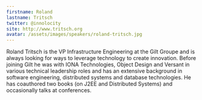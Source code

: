 ```yaml
---
firstname: Roland
lastname: Tritsch
twitter: @innolocity
site: http://www.tritsch.org
avatar: /assets/images/speakers/roland-tritsch.jpg
---
```


Roland Tritsch is the VP Infrastructure Engineering at the Gilt Groupe and is always looking for ways to leverage technology to create innovation. Before joining Gilt he was with IONA Technologies, Object Design and Versant in various technical leadership roles and has an extensive background in software engineering, distributed systems and database technologies. He has co­authored two books (on J2EE and Distributed Systems) and occasionally talks at conferences.
